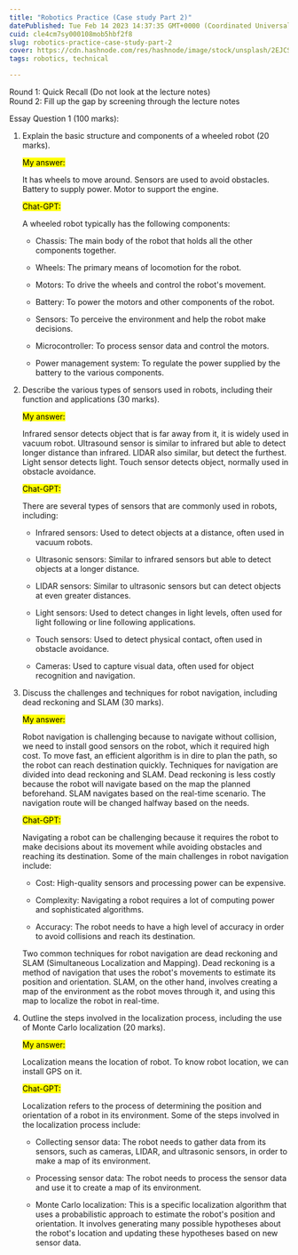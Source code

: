 ```yaml
---
title: "Robotics Practice (Case study Part 2)"
datePublished: Tue Feb 14 2023 14:37:35 GMT+0000 (Coordinated Universal Time)
cuid: cle4cm7sy000108mob5hbf2f8
slug: robotics-practice-case-study-part-2
cover: https://cdn.hashnode.com/res/hashnode/image/stock/unsplash/2EJCSULRwC8/upload/8350ddff56788044a8c3b9ee32cae245.jpeg
tags: robotics, technical

---
```


Round 1: Quick Recall (Do not look at the lecture notes)  
Round 2: Fill up the gap by screening through the lecture notes

Essay Question 1 (100 marks):

1) Explain the basic structure and components of a wheeled robot (20 marks).
    
      
    <mark>My answer:</mark>
    
    It has wheels to move around. Sensors are used to avoid obstacles. Battery to supply power. Motor to support the engine.
    
      
    <mark>Chat-GPT:</mark>
    
    A wheeled robot typically has the following components:
    
    * Chassis: The main body of the robot that holds all the other components together.
        
    * Wheels: The primary means of locomotion for the robot.
        
    * Motors: To drive the wheels and control the robot's movement.
        
    * Battery: To power the motors and other components of the robot.
        
    * Sensors: To perceive the environment and help the robot make decisions.
        
    * Microcontroller: To process sensor data and control the motors.
        
    * Power management system: To regulate the power supplied by the battery to the various components.
        
2) Describe the various types of sensors used in robots, including their function and applications (30 marks).  
      
    <mark>My answer:</mark>
    
    Infrared sensor detects object that is far away from it, it is widely used in vacuum robot. Ultrasound sensor is similar to infrared but able to detect longer distance than infrared. LIDAR also similar, but detect the furthest. Light sensor detects light. Touch sensor detects object, normally used in obstacle avoidance.
    
      
    <mark>Chat-GPT:</mark>
    
    There are several types of sensors that are commonly used in robots, including:
    
    * Infrared sensors: Used to detect objects at a distance, often used in vacuum robots.
        
    * Ultrasonic sensors: Similar to infrared sensors but able to detect objects at a longer distance.
        
    * LIDAR sensors: Similar to ultrasonic sensors but can detect objects at even greater distances.
        
    * Light sensors: Used to detect changes in light levels, often used for light following or line following applications.
        
    * Touch sensors: Used to detect physical contact, often used in obstacle avoidance.
        
    * Cameras: Used to capture visual data, often used for object recognition and navigation.
        
3) Discuss the challenges and techniques for robot navigation, including dead reckoning and SLAM (30 marks).  
      
    <mark>My answer:</mark>
    
    Robot navigation is challenging because to navigate without collision, we need to install good sensors on the robot, which it required high cost. To move fast, an efficient algorithm is in dire to plan the path, so the robot can reach destination quickly. Techniques for navigation are divided into dead reckoning and SLAM. Dead reckoning is less costly because the robot will navigate based on the map the planned beforehand. SLAM navigates based on the real-time scenario. The navigation route will be changed halfway based on the needs.
    
      
    <mark>Chat-GPT:</mark>
    
    Navigating a robot can be challenging because it requires the robot to make decisions about its movement while avoiding obstacles and reaching its destination. Some of the main challenges in robot navigation include:
    
    * Cost: High-quality sensors and processing power can be expensive.
        
    * Complexity: Navigating a robot requires a lot of computing power and sophisticated algorithms.
        
    * Accuracy: The robot needs to have a high level of accuracy in order to avoid collisions and reach its destination.
        
    
    Two common techniques for robot navigation are dead reckoning and SLAM (Simultaneous Localization and Mapping). Dead reckoning is a method of navigation that uses the robot's movements to estimate its position and orientation. SLAM, on the other hand, involves creating a map of the environment as the robot moves through it, and using this map to localize the robot in real-time.
    
4) Outline the steps involved in the localization process, including the use of Monte Carlo localization (20 marks).  
      
    <mark>My answer:</mark>
    
    Localization means the location of robot. To know robot location, we can install GPS on it.  
    
    <mark>Chat-GPT:</mark>
    
    Localization refers to the process of determining the position and orientation of a robot in its environment. Some of the steps involved in the localization process include:
    
    * Collecting sensor data: The robot needs to gather data from its sensors, such as cameras, LIDAR, and ultrasonic sensors, in order to make a map of its environment.
        
    * Processing sensor data: The robot needs to process the sensor data and use it to create a map of its environment.
        
    * Monte Carlo localization: This is a specific localization algorithm that uses a probabilistic approach to estimate the robot's position and orientation. It involves generating many possible hypotheses about the robot's location and updating these hypotheses based on new sensor data.